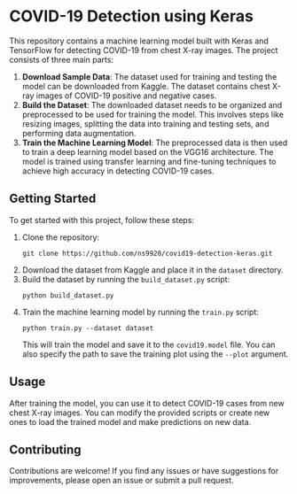 <div>
    <h1>COVID-19 Detection using Keras</h1>
    <p>This repository contains a machine learning model built with Keras and TensorFlow for detecting COVID-19 from chest X-ray images. The project consists of three main parts:</p>
    <ol>
        <li><strong>Download Sample Data</strong>: The dataset used for training and testing the model can be downloaded from Kaggle. The dataset contains chest X-ray images of COVID-19 positive and negative cases.</li>
        <li><strong>Build the Dataset</strong>: The downloaded dataset needs to be organized and preprocessed to be used for training the model. This involves steps like resizing images, splitting the data into training and testing sets, and performing data augmentation.</li>
        <li><strong>Train the Machine Learning Model</strong>: The preprocessed data is then used to train a deep learning model based on the VGG16 architecture. The model is trained using transfer learning and fine-tuning techniques to achieve high accuracy in detecting COVID-19 cases.</li>
    </ol>
    <h2>Getting Started</h2>
    <p>To get started with this project, follow these steps:</p>
    <ol>
        <li>Clone the repository:
            <pre><code>git clone https://github.com/ns9920/covid19-detection-keras.git</code></pre>
        </li>
        <li>Download the dataset from Kaggle and place it in the <code>dataset</code> directory.</li>
        <li>Build the dataset by running the <code>build_dataset.py</code> script:
            <pre><code>python build_dataset.py</code></pre>
        </li>
        <li>Train the machine learning model by running the <code>train.py</code> script:
            <pre><code>python train.py --dataset dataset</code></pre>
            This will train the model and save it to the <code>covid19.model</code> file. You can also specify the path to save the training plot using the <code>--plot</code> argument.
        </li>
    </ol>
    <h2>Usage</h2>
    <p>After training the model, you can use it to detect COVID-19 cases from new chest X-ray images. You can modify the provided scripts or create new ones to load the trained model and make predictions on new data.</p>
    <h2>Contributing</h2>
    <p>Contributions are welcome! If you find any issues or have suggestions for improvements, please open an issue or submit a pull request.</p>
</div>
